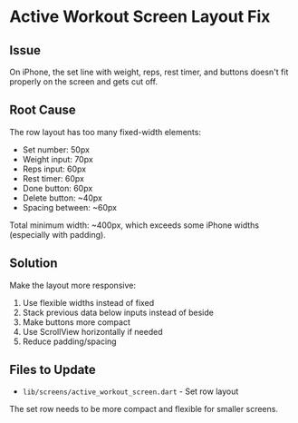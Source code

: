 # Active Workout Screen Layout Fix

## Issue
On iPhone, the set line with weight, reps, rest timer, and buttons doesn't fit properly on the screen and gets cut off.

## Root Cause
The row layout has too many fixed-width elements:
- Set number: 50px
- Weight input: 70px  
- Reps input: 60px
- Rest timer: 60px
- Done button: 60px
- Delete button: ~40px
- Spacing between: ~60px

Total minimum width: ~400px, which exceeds some iPhone widths (especially with padding).

## Solution
Make the layout more responsive:
1. Use flexible widths instead of fixed
2. Stack previous data below inputs instead of beside
3. Make buttons more compact
4. Use ScrollView horizontally if needed
5. Reduce padding/spacing

## Files to Update
- `lib/screens/active_workout_screen.dart` - Set row layout

The set row needs to be more compact and flexible for smaller screens.
